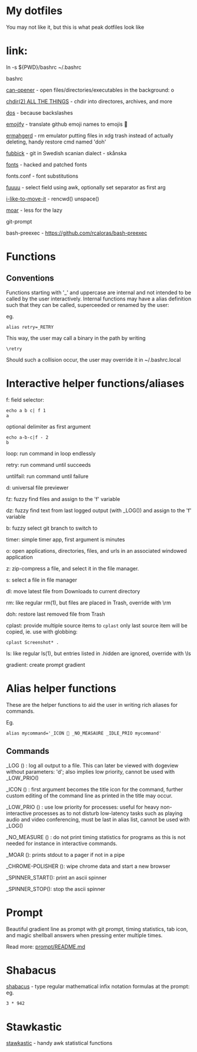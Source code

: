 # My dotfiles


You may not like it, but this is what peak dotfiles look like

# link:
ln -s ${PWD}/bashrc ~/.bashrc



bashrc


[can-opener](can-opener/README.md) - open files/directories/executables in the background: o


[chdir(2) ALL THE THINGS](chdir-all-the-things/README.md) - chdir into directores, archives, and more


[dos](dos/README.md) - because backslashes


[emojify](emojify/README.md) - translate github emoji names to emojis :poop:


[ermahgerd](ermahgerd/README.md) - rm emulator putting files in xdg trash instead of actually deleting, handy restore cmd named 'doh'


[fubbick](fubbick/README.md) - git in Swedish scanian dialect - skånska


[fonts](fonts/README.md) - hacked and patched fonts


fonts.conf - font substitutions


[fuuuu](fuuuu/README.md) - select field using awk, optionally set separator as first arg


[i-like-to-move-it](i-like-to-move-it/README.md) - rencwd() unspace()


[moar](moar/README.md) - less for the lazy


git-prompt


bash-preexec - https://github.com/rcaloras/bash-preexec


Functions
=========
Conventions
-----------
Functions starting with '_' and uppercase are internal and not intended to be 
called by the user interactively.
Internal functions may have a alias definition such that they can be called, 
superceeded or renamed by the user:

eg.
```
alias retry=_RETRY
```

This way, the user may call a binary in the path by writing
```
\retry 
```


Should such a collision occur, the user may override it in ~/.bashrc.local


Interactive helper functions/aliases
====================================
f: field selector:
```
echo a b c| f 1
a
``` 
optional delimiter as first argument
```
echo a-b-c|f - 2
b
```


loop: run command in loop endlessly


retry: run command until succeeds


untilfail: run command until failure


d: universal file previewer


fz: fuzzy find files and assign to the 'f' variable


dz: fuzzy find text from last logged output (with _LOG()) and assign to the 'f' variable


b: fuzzy select git branch to switch to


timer: simple timer app, first argument is minutes


o: open applications, directories, files, and urls in an associated windowed application


z: zip-compress a file, and select it in the file manager.


s: select a file in file manager


dl: move latest file from Downloads to current directory


rm: like regular rm(1), but files are placed in Trash, override with \rm


doh: restore last removed file from Trash

cplast: provide multiple source items to `cplast` only last source item will be copied, ie. use with globbing:
```
cplast Screenshot* .
```

ls: like regular ls(1), but entries listed in .hidden are ignored, override with \ls


gradient: create prompt gradient

Alias helper functions
======================
These are the helper functions to aid the user in writing rich aliases for commands.

Eg. 
```
alias mycommand='_ICON 🚀 _NO_MEASAURE _IDLE_PRIO mycommand'
```

Commands
--------
_LOG () : log all output to a file. This can later be viewed with dogeview without parameters: 'd'; also implies low priority, cannot be used with _LOW_PRIO()


_ICON () : first argument becomes the title icon for the command, further custom editing of the command line as printed in the title may occur.


_LOW_PRIO () : use low priority for processes: useful for heavy non-interactive processes as to not disturb low-latency tasks such as playing audio and video conferencing, must be last in alias list, cannot be used with _LOG()


_NO_MEASURE () : do not print timing statistics for programs as this is not needed for instance in interactive commands.


_MOAR (): prints stdout to a pager if not in a pipe


_CHROME-POLISHER (): wipe chrome data and start a new browser


_SPINNER_START(): print an ascii spinner


_SPINNER_STOP(): stop the ascii spinner

Prompt
======
Beautiful gradient line as prompt with git prompt, timing statistics, tab icon, and magic shellball answers when pressing enter multiple times.


Read more: [prompt/README.md](prompt/README.md)

Shabacus
========
[shabacus](shabacus/README.md) - type regular mathematical infix notation formulas at the prompt:
eg.
```
3 * 942
```

Stawkastic
==========
[stawkastic](stawkastic/README.md) - handy awk statistical functions


